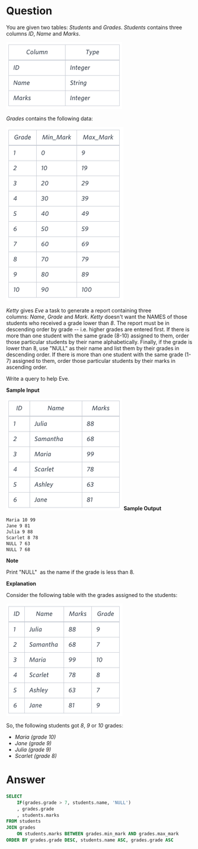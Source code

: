 # Question

You are given two tables: *Students* and *Grades*. *Students* contains three columns *ID*, *Name* and *Marks*.

![Untitled](../../../../image/HackerRank/The_Report/image_0.png)

*Grades* contains the following data:

![Untitled](../../../../image/HackerRank/The_Report/image_1.png)

*Ketty* gives *Eve* a task to generate a report containing three columns: *Name*, *Grade* and *Mark*. *Ketty* doesn't want the NAMES of those students who received a grade lower than *8*. The report must be in descending order by grade -- i.e. higher grades are entered first. If there is more than one student with the same grade (8-10) assigned to them, order those particular students by their name alphabetically. Finally, if the grade is lower than 8, use "NULL" as their name and list them by their grades in descending order. If there is more than one student with the same grade (1-7) assigned to them, order those particular students by their marks in ascending order.

Write a query to help Eve.

**Sample Input**

![Untitled](../../../../image/HackerRank/The_Report/image_2.png)
**Sample Output**

```
Maria 10 99
Jane 9 81
Julia 9 88
Scarlet 8 78
NULL 7 63
NULL 7 68

```

**Note**

Print "NULL"  as the name if the grade is less than 8.

**Explanation**

Consider the following table with the grades assigned to the students:

![Untitled](../../../../image/HackerRank/The_Report/image_3.png)

So, the following students got *8*, *9* or *10* grades:

- *Maria (grade 10)*
- *Jane (grade 9)*
- *Julia (grade 9)*
- *Scarlet (grade 8)*

# Answer

```sql
SELECT 
    IF(grades.grade > 7, students.name, 'NULL') 
    , grades.grade
    , students.marks
FROM students
JOIN grades
    ON students.marks BETWEEN grades.min_mark AND grades.max_mark
ORDER BY grades.grade DESC, students.name ASC, grades.grade ASC
```